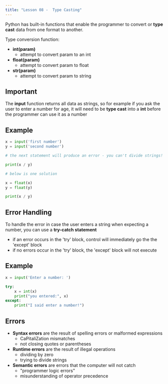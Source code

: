```yaml
---
title: "Lesson 08 -  Type Casting"
---
```


Python has built-in functions that enable the programmer to convert or **type cast** data from one format to another.

Type conversion function:
- **int(param)**
    - attempt to convert param to an int
- **float(param)**
    - attempt to convert param to float
- **str(param)**
    - attempt to convert param to string

## Important

The **input** function returns all data as strings, so for example if you ask the user to enter a number for age, it will need to be **type cast** into a **int** before the programmer can use it as a number

## Example

```python
x = input('first number')
y = input('second number')

# the next statement will produce an error - you can't divide strings!

print(x / y)

# below is one solution

x = float(x)
y = float(y)

print(x / y)
```

## Error Handling

To handle the error in case the user enters a string when expecting a number, you can use a **try-catch statement**

- if an error occurs in the 'try' block, control will immediately go the the 'except' block
- if no errors occur in the 'try' block, the 'except' block will not execute

## Example

```python
x = input('Enter a number: ')

try:
    x = int(x)
    print("you entered:", x)
except:
    print("I said enter a number!")
```

## Errors

- **Syntax errors** are the result of spelling errors or malformed expressions
    - CaPitaliZation mismatches
    - not closing quotes or parentheses
- **Runtime errors** are the result of illegal operations
    - dividing by zero
    - trying to divide strings
- **Semantic errors** are errors that the computer will not catch
    - "programmer logic errors"
    - misunderstanding of operator precedence
